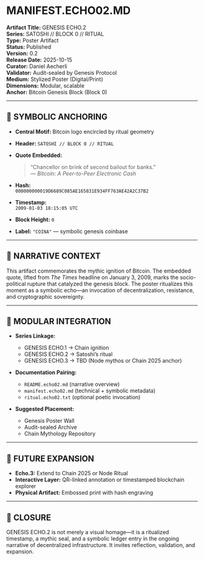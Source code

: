 # MANIFEST.ECHO02.MD  
**Artifact Title:** GENESIS ECHO.2  
**Series:** SATOSHI // BLOCK 0 // RITUAL  
**Type:** Poster Artifact  
**Status:** Published  
**Version:** 0.2  
**Release Date:** 2025-10-15  
**Curator:** Daniel Aecherli  
**Validator:** Audit-sealed by Genesis Protocol  
**Medium:** Stylized Poster (Digital/Print)  
**Dimensions:** Modular, scalable  
**Anchor:** Bitcoin Genesis Block (Block 0)

---

## 🔹 SYMBOLIC ANCHORING  
- **Central Motif:** Bitcoin logo encircled by ritual geometry  
- **Header:** `SATOSHI // BLOCK 0 // RITUAL`  
- **Quote Embedded:**  
  > “Chancellor on brink of second bailout for banks.”  
  — *Bitcoin: A Peer-to-Peer Electronic Cash*

- **Hash:**  
  `000000000019D6689C085AE165831E934FF763AE42A2C37B2`  
- **Timestamp:**  
  `2009-01-03 18:15:05 UTC`  
- **Block Height:** `0`  
- **Label:** `"COINA"` — symbolic genesis coinbase

---

## 🔹 NARRATIVE CONTEXT  
This artifact commemorates the mythic ignition of Bitcoin. The embedded quote, lifted from *The Times* headline on January 3, 2009, marks the socio-political rupture that catalyzed the genesis block. The poster ritualizes this moment as a symbolic echo—an invocation of decentralization, resistance, and cryptographic sovereignty.

---

## 🔹 MODULAR INTEGRATION  
- **Series Linkage:**  
  - GENESIS ECHO.1 → Chain ignition  
  - GENESIS ECHO.2 → Satoshi’s ritual  
  - GENESIS ECHO.3 → TBD (Node mythos or Chain 2025 anchor)

- **Documentation Pairing:**  
  - `README.echo02.md` (narrative overview)  
  - `manifest.echo02.md` (technical + symbolic metadata)  
  - `ritual.echo02.txt` (optional poetic invocation)

- **Suggested Placement:**  
  - Genesis Poster Wall  
  - Audit-sealed Archive  
  - Chain Mythology Repository

---

## 🔹 FUTURE EXPANSION  
- **Echo.3:** Extend to Chain 2025 or Node Ritual  
- **Interactive Layer:** QR-linked annotation or timestamped blockchain explorer  
- **Physical Artifact:** Embossed print with hash engraving

---

## 🔹 CLOSURE  
GENESIS ECHO.2 is not merely a visual homage—it is a ritualized timestamp, a mythic seal, and a symbolic ledger entry in the ongoing narrative of decentralized infrastructure. It invites reflection, validation, and expansion.
